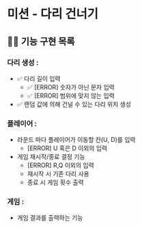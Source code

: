 # 미션 - 다리 건너기

## 👨‍💻 기능 구현 목록

### 다리 생성 :

- ✅ 다리 길이 입력
    - ✅ [ERROR] 숫자가 아닌 문자 입력
    - ✅ [ERROR] 범위에 맞지 않는 입력
- ✅ 랜덤 값에 의해 건널 수 있는 다리 위치 생성

### 플레이어 :

- 라운드 마다 플레이어가 이동할 칸(U, D)를 입력
    - [ERROR] U 혹은 D 이외의 입력
- 게임 재시작/종료 결정 기능
    - [ERROR] R,Q 이외의 입력
    - 재시작 시 기존 다리 사용
    - 종료 시 게임 횟수 출력

### 게임 :
- 게임 결과를 출력하는 기능

  